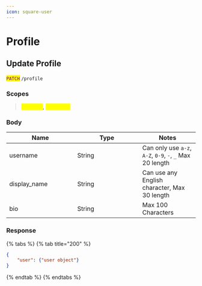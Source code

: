 ```yaml
---
icon: square-user
---
```


# Profile

## Update Profile

<mark style="color:purple;">`PATCH`</mark> `/profile`

### Scopes

> <mark style="color:yellow;">`user.get`</mark>, <mark style="color:yellow;">`user.edit`</mark>

### Body

<table><thead><tr><th width="165">Name</th><th width="157">Type</th><th>Notes</th></tr></thead><tbody><tr><td>username</td><td>String</td><td>Can only use <code>a-z</code>, <code>A-Z</code>, <code>0-9</code>, <code>-</code>, <code>_</code> Max 20 length</td></tr><tr><td>display_name</td><td>String</td><td>Can use any English character, Max 30 length</td></tr><tr><td>bio</td><td>String</td><td>Max 100 Characters</td></tr></tbody></table>

### Response

{% tabs %}
{% tab title="200" %}
```json
{
    "user": {"user object"}
}
```
{% endtab %}
{% endtabs %}
